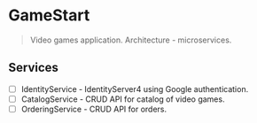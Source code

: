 # GameStart

>Video games application. Architecture - microservices.

## Services

- [ ] IdentityService - IdentityServer4 using Google authentication.
- [ ] CatalogService - CRUD API for catalog of video games.
- [ ] OrderingService - CRUD API for orders.
